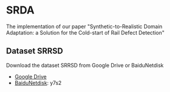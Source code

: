 # SRDA
The implementation of our paper "Synthetic-to-Realistic Domain Adaptation: a Solution for the Cold-start of Rail Defect Detection"

## Dataset SRRSD
Download the dataset SRRSD from Google Drive or BaiduNetdisk

- [Google Drive](https://drive.google.com/file/d/1VsgJkRdEg0FR91DssaRCo1Wb47PqZlOv/view?usp=sharing)
- [BaiduNetdisk](https://pan.baidu.com/s/1yRaD3iojq6GynOxcqBFsJA): y7s2
